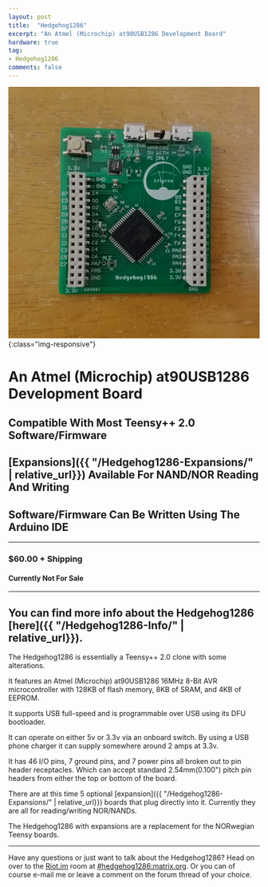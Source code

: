 ```yaml
---
layout: post
title:  "Hedgehog1286"
excerpt: "An Atmel (Microchip) at90USB1286 Development Board"
hardware: true
tag:
- Hedgehog1286
comments: false
---
```


![Hedgehog1286](/assets/img/HH1286/HH1286TOP.jpg){:class="img-responsive"}

# An Atmel (Microchip) at90USB1286 Development Board
## Compatible With Most Teensy++ 2.0 Software/Firmware
## [Expansions]({{ "/Hedgehog1286-Expansions/" | relative_url}}) Available For NAND/NOR Reading And Writing
## Software/Firmware Can Be Written Using The Arduino IDE

---

### $60.00 + Shipping
#### Currently Not For Sale

---

## You can find more info about the Hedgehog1286 [here]({{ "/Hedgehog1286-Info/" | relative_url}}).

The Hedgehog1286 is essentially a Teensy++ 2.0 clone with some alterations.

It features an Atmel (Microchip) at90USB1286 16MHz 8-Bit AVR microcontroller with 128KB of flash memory, 8KB of SRAM, and 4KB of EEPROM.

It supports USB full-speed and is programmable over USB using its DFU bootloader.

It can operate on either 5v or 3.3v via an onboard switch. By using a USB phone charger it can supply somewhere around 2 amps at 3.3v.

It has 46 I/O pins, 7 ground pins, and 7 power pins all broken out to pin header receptacles. Which can accept standard 2.54mm(0.100") pitch pin headers from either the top or bottom of the board.

There are at this time 5 optional [expansion]({{ "/Hedgehog1286-Expansions/" | relative_url}}) boards that plug directly into it. Currently they are all for reading/writing NOR/NANDs.

The Hedgehog1286 with expansions are a replacement for the NORwegian Teensy boards.


---

Have any questions or just want to talk about the Hedgehog1286? Head on over to the [Riot.im](https://riot.im) room at [#hedgehog1286:matrix.org](https://riot.im/app/#/room/#hedgehog1286:matrix.org). Or you can of course e-mail me or leave a comment on the forum thread of your choice.




